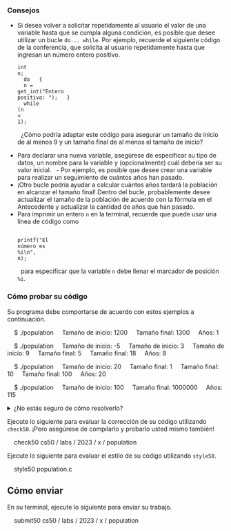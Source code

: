 ### Consejos

- Si desea volver a solicitar repetidamente al usuario el valor de una variable hasta que se cumpla alguna condición, es posible que desee utilizar un bucle `do... while`. Por ejemplo, recuerde el siguiente código de la conferencia, que solicita al usuario repetidamente hasta que ingresan un número entero positivo. <div class="language-c highlighter-rouge"><div class="highlight"><pre class="highlight"><code><span class="kt">int</span> <span class="n">n</span><span class="p">;</span>
  <span class="k">do</span>
  <span class="p">{</span>
  <span class="n">n</span> <span class="o">=</span> <span class="n">get_int</span><span class="p">(</span><span class="s">"Entero positivo: "</span><span class="p">);</span>
  <span class="p">}</span>
  <span class="k">while</span> <span class="p">(</span><span class="n">n</span> <span class="o">&lt;</span> <span class="mi">1</span><span class="p">);</span>
  </code></pre></div> </div>
  ¿Cómo podría adaptar este código para asegurar un tamaño de inicio de al menos 9 y un tamaño final de al menos el tamaño de inicio?

* Para declarar una nueva variable, asegúrese de especificar su tipo de datos, un nombre para la variable y (opcionalmente) cuál debería ser su valor inicial.
  - Por ejemplo, es posible que desee crear una variable para realizar un seguimiento de cuántos años han pasado.
* ¡Otro bucle podría ayudar a calcular cuántos años tardará la población en alcanzar el tamaño final! Dentro del bucle, probablemente desee actualizar el tamaño de la población de acuerdo con la fórmula en el Antecedente y actualizar la cantidad de años que han pasado.
* Para imprimir un entero `n` en la terminal, recuerde que puede usar una línea de código como <div class="language-c highlighter-rouge"><div class="highlight"><pre class="highlight"><code> <span class="n">printf</span><span class="p">(</span><span class="s">"El número es %i</span><span class="se">\n</span><span class="s">"</span><span class="p">,</span> <span class="n">n</span><span class="p">);</span>
  </code></pre></div> </div>
  para especificar que la variable `n` debe llenar el marcador de posición `%i`.

### Cómo probar su código

Su programa debe comportarse de acuerdo con estos ejemplos a continuación.

    $ ./population
    Tamaño de inicio: 1200
    Tamaño final: 1300
    Años: 1


    $ ./population
    Tamaño de inicio: -5
    Tamaño de inicio: 3
    Tamaño de inicio: 9
    Tamaño final: 5
    Tamaño final: 18
    Años: 8


    $ ./population
    Tamaño de inicio: 20
    Tamaño final: 1
    Tamaño final: 10
    Tamaño final: 100
    Años: 20


    $ ./population
    Tamaño de inicio: 100
    Tamaño final: 1000000
    Años: 115

<details><summary>¿No estás seguro de cómo resolverlo?</summary><iframe allow="acelerometer; autoplay; encrypted-media; gyroscope; picture-in-picture" allowfullscreen="" class="border" data-video="" src="https://video.cs50.io/2CcqQnLbGOE"></iframe></details>

Ejecute lo siguiente para evaluar la corrección de su código utilizando `check50`. ¡Pero asegúrese de compilarlo y probarlo usted mismo también!

    check50 cs50 / labs / 2023 / x / population

Ejecute lo siguiente para evaluar el estilo de su código utilizando `style50`.

    style50 population.c

## Cómo enviar

En su terminal, ejecute lo siguiente para enviar su trabajo.

    submit50 cs50 / labs / 2023 / x / population